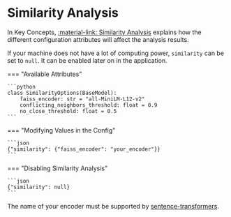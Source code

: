 # Similarity Analysis

In Key Concepts, [:material-link: Similarity Analysis](../../key-concepts/similarity.md) explains
how the different configuration attributes will affect the analysis results.

If your machine does not have a lot of computing power, `similarity` can be set to `null`. It can be
enabled later on in the application.

=== "Available Attributes"

    ```python
    class SimilarityOptions(BaseModel):
        faiss_encoder: str = "all-MiniLM-L12-v2"
        conflicting_neighbors_threshold: float = 0.9
        no_close_threshold: float = 0.5
    ```

=== "Modifying Values in the Config"

    ```json
    {"similarity": {"faiss_encoder": "your_encoder"}}
    ```

=== "Disabling Similarity Analysis"

    ```json
    {"similarity": null}
    ```

The name of your encoder must be supported by
[sentence-transformers](https://github.com/UKPLab/sentence-transformers).
